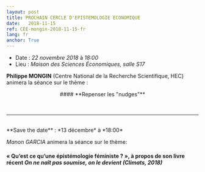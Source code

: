 ```yaml
---
layout: post
title: PROCHAIN CERCLE D'EPISTEMOLOGIE ECONOMIQUE
date:   2018-11-15
ref: CEE-mongin-2018-11-15-fr
lang: fr
anchor: True
---
```


* Date : *22 novembre 2018* à *18:00*
* Lieu : *Maison des Sciences Économiques, salle S17*

**Philippe MONGIN** (Centre National de la Recherche Scientifique, HEC) animera la séance sur le thème : 
<p style="text-align: center;"> #### **Repenser les "nudges"** </p>
<!--more-->
<br>
<hr />
<br>
**Save the date** : *13 décembre* à *18:00*

*Manon GARCIA* animera la séance sur le thème:
#### « Qu’est ce qu’une épistémologie féministe ? », à propos de son livre récent *On ne naît pas soumise, on le devient (Climats, 2018)*
